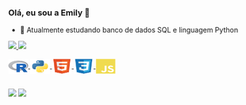 ### Olá, eu sou a Emily 👋

- 🌱 Atualmente estudando banco de dados SQL e linguagem Python

<div>
  <a href = "https://github.com/emilyaimee"> 
  <img  height = "160em" src = "https://github-readme-stats.vercel.app/api?username=emilyaimee&show_icons=true&theme=tokyonight&include_all_commits=true&count_private=true"/> 
  <img height = "160em" src = "https://github-readme-stats.vercel.app/api/top-langs/?username=emilyaimee&layout=compact&langs_count=16&theme=tokyonight"/> 
</div>

<div style="display: inline_block"><br>
  <img align="center" alt="Emily-R" height="30" width="40" src="https://raw.githubusercontent.com/devicons/devicon/master/icons/r/r-original.svg">
  <img align="center" alt="Emily-Python" height="30" width="40" src="https://raw.githubusercontent.com/devicons/devicon/master/icons/python/python-original.svg">
  <img align="center" alt="Emily-HTML" height="30" width="40" src="https://raw.githubusercontent.com/devicons/devicon/master/icons/html5/html5-original.svg">
  <img align="center" alt="Emily-CSS" height="30" width="40" src="https://raw.githubusercontent.com/devicons/devicon/master/icons/css3/css3-original.svg">
  <img align="center" alt="Emily-Js" height="30" width="40" src="https://raw.githubusercontent.com/devicons/devicon/master/icons/javascript/javascript-plain.svg">   
</div>
 
 ##
<div>
  <a href ="https://www.linkedin.com/in/emily-aim%C3%A9e-alves-carba%C3%BAba-b894b4197/" target="_blank"><img src="https://img.shields.io/badge/-LinkedIn-%230077B5?style=for-the-badge&logo=linkedin&logoColor=white" target="_blank"></a>
  <a href="mailto:emilyaimeeac@gmail.com"><img src="https://img.shields.io/badge/-Gmail-%23333?style=for-the-badge&logo=gmail&logoColor=white" target="_blank"></a>
</div>

<!--
**emilyaimee/emilyaimee** is a ✨ _special_ ✨ repository because its `README.md` (this file) appears on your GitHub profile.

Here are some ideas to get you started:

- 🔭 I’m currently working on ...
- 🌱 I’m currently learning ...
- 👯 I’m looking to collaborate on ...
- 🤔 I’m looking for help with ...
- 💬 Ask me about ...
- 📫 How to reach me: ...
- 😄 Pronouns: ...
- ⚡ Fun fact: ...
-->
